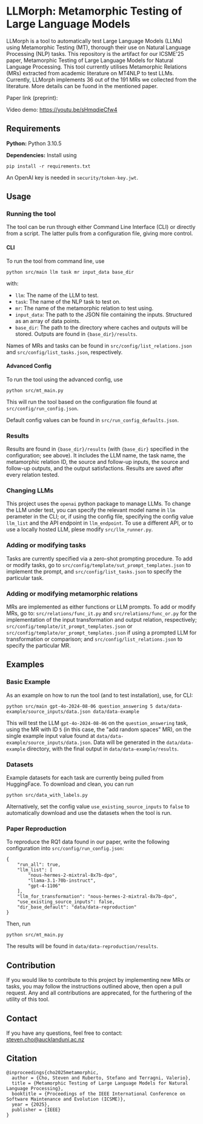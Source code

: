 # LLMorph: Metamorphic Testing of Large Language Models

LLMorph is a tool to automatically test Large Language Models (LLMs) using Metamorphic Testing (MT), thorough their use on Natural Language Processing (NLP) tasks.
This repository is the artifact for our ICSME'25 paper, Metamorphic Testing of Large Language Models for Natural Language Processing.
This tool currently utilises Metamorphic Relations (MRs) extracted from academic literature on MT4NLP to test LLMs. 
Currently, LLMorph implements 36 out of the 191 MRs we collected from the literature. More details can be fuond in the mentioned paper.

Paper link (preprint): 

Video demo: https://youtu.be/sHmqdieCfw4

## Requirements

**Python:** Python 3.10.5

**Dependencies:** Install using

```
pip install -r requirements.txt
```

An OpenAI key is needed in `security/token-key.jwt`.

## Usage

### Running the tool

The tool can be run through either Command Line Interface (CLI) or directly from a script. The latter pulls from a configuration file, giving more control.

#### CLI

To run the tool from command line, use

```
python src/main llm task mr input_data base_dir
```

with:

- `llm`: The name of the LLM to test.
- `task`: The name of the NLP task to test on.
- `mr`: The name of the metamorphic relation to test using.
- `input_data`: The path to the JSON file containing the inputs. Structured as an array of data points.
- `base_dir`: The path to the directory where caches and outputs will be stored. Outputs are found in `{base_dir}/results`.

Names of MRs and tasks can be found in `src/config/list_relations.json` and `src/config/list_tasks.json`, respectively.

#### Advanced Config

To run the tool using the advanced config, use

```
python src/mt_main.py
```

This will run the tool based on the configuration file found at `src/config/run_config.json`.

Default config values can be found in `src/run_config_defaults.json`.

### Results

Results are found in `{base_dir}/results` (with `{base_dir}` specified in the configuration; see above). It includes the LLM name, the task name, the metamorphic relation ID, the source and follow-up inputs, the source and follow-up outputs, and the output satisfactions. Results are saved after every relation tested.

### Changing LLMs

This project uses the `openai` python package to manage LLMs. To change the LLM under test, you can specify the relevant model name in `llm` perameter in the CLI; or, if using the config file, specifying the config value `llm_list` and the API endpoint in `llm_endpoint`. To use a different API, or to use a locally hosted LLM, plese modify `src/llm_runner.py`.

### Adding or modifying tasks

Tasks are currently specified via a zero-shot prompting procedure. To add or modify tasks, go to `src/config/template/sut_prompt_templates.json` to implement the prompt, and `src/config/list_tasks.json` to specify the particular task.

### Adding or modifying metamorphic relations

MRs are implemented as either functions or LLM prompts. To add or modify MRs, go to: `src/relations/func_it.py` and `src/relations/func_or.py` for the implementation of the input transformation and output relation, respectively; `src/config/template/it_prompt_templates.json` or `src/config/template/or_prompt_templates.json` if using a prompted LLM for transformation or comparison; and `src/config/list_relations.json` to specify the particular MR.

## Examples

### Basic Example

As an example on how to run the tool (and to test installation), use, for CLI:

```
python src/main gpt-4o-2024-08-06 question_answering 5 data/data-example/source_inputs/data.json data/data-example
```

This will test the LLM `gpt-4o-2024-08-06` on the `question_answering` task, using the MR with ID `5` (in this case, the "add random spaces" MR), on the single example input value found at `data/data-example/source_inputs/data.json`. Data will be generated in the `data/data-example` directory, with the final output in `data/data-example/results`.

### Datasets

Example datasets for each task are currently being pulled from HuggingFace. To download and clean, you can run 

```
python src/data_with_labels.py
```

Alternatively, set the config value `use_existing_source_inputs` to `false` to automatically download and use the datasets when the tool is run.

### Paper Reproduction

To reproduce the RQ1 data found in our paper, write the following configuration into `src/config/run_config.json`:

```
{
    "run_all": true,
    "llm_list": [
        "nous-hermes-2-mixtral-8x7b-dpo",
        "llama-3.1-70b-instruct",
        "gpt-4-1106"
    ],
    "llm_for_transformation": "nous-hermes-2-mixtral-8x7b-dpo",
    "use_existing_source_inputs": false,
    "dir_base_default": "data/data-reproduction"
}
```

Then, run

```
python src/mt_main.py
```

The results will be found in `data/data-reproduction/results`.

## Contribution

If you would like to contribute to this project by implementing new MRs or tasks, you may follow the instructions outlined above, then open a pull request. Any and all contributions are apprecated, for the furthering of the utility of this tool.

## Contact

If you have any questions, feel free to contact: steven.cho@aucklanduni.ac.nz

## Citation

```
@inproceedings{cho2025metamorphic,
  author = {Cho, Steven and Ruberto, Stefano and Terragni, Valerio},
  title = {Metamorphic Testing of Large Language Models for Natural Language Processing},
  booktitle = {Proceedings of the IEEE International Conference on Software Maintenance and Evolution (ICSME)},
  year = {2025},
  publisher = {IEEE}
}
```
